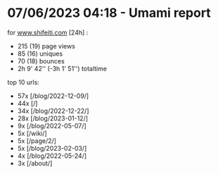 # 07/06/2023 04:18 - Umami report
for www.shifeiti.com [24h] :

 - 215 (19) page views
 - 85 (16) uniques
 - 70 (18) bounces
 - 2h 9' 42'' (-3h 1' 51'') totaltime


top 10 urls:
 - 57x [/blog/2022-12-09/]
 - 44x [/]
 - 34x [/blog/2022-12-22/]
 - 28x [/blog/2023-01-12/]
 - 9x [/blog/2022-05-07/]
 - 5x [/wiki/]
 - 5x [/page/2/]
 - 5x [/blog/2023-02-03/]
 - 4x [/blog/2022-05-24/]
 - 3x [/about/]



